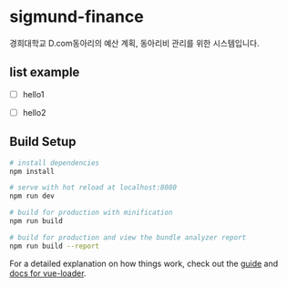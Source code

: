# sigmund-finance

경희대학교 D.com동아리의 예산 계획, 동아리비 관리를 위한 시스템입니다.

## list example

- [ ] hello1
- [ ] hello2


## Build Setup

``` bash
# install dependencies
npm install

# serve with hot reload at localhost:8080
npm run dev

# build for production with minification
npm run build

# build for production and view the bundle analyzer report
npm run build --report
```

For a detailed explanation on how things work, check out the [guide](http://vuejs-templates.github.io/webpack/) and [docs for vue-loader](http://vuejs.github.io/vue-loader).
